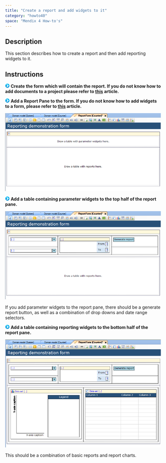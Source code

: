 ```yaml
---
title: "Create a report and add widgets to it"
category: "howto40"
space: "Mendix 4 How-to's"
---
```

## Description

This section describes how to create a report and then add reporting widgets to it.

## Instructions

![](attachments/819203/917932.png) **Create the form which will contain the report. If you do not know how to add documents to a project please refer to [this](add-documents-to-a-module) article.**

![](attachments/819203/917932.png) **Add a Report Pane to the form. If you do not know how to add widgets to a form, please refer to [this](add-a-widget-to-a-form) article.**

![](attachments/2621475/2752704.png)

![](attachments/819203/917932.png) **Add a table containing parameter widgets to the top half of the report pane.**

![](attachments/2621475/2752728.png)

If you add parameter widgets to the report pane, there should be a generate report button, as well as a combination of drop downs and date range selectors.

![](attachments/819203/917932.png) **Add a table containing reporting widgets to the bottom half of the report pane.**

![](attachments/2621475/2752729.png)

This should be a combination of basic reports and report charts.

